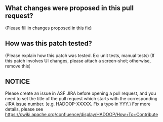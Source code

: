 ## What changes were proposed in this pull request?

(Please fill in changes proposed in this fix)

## How was this patch tested?

(Please explain how this patch was tested. Ex: unit tests, manual tests)
(If this patch involves UI changes, please attach a screen-shot; otherwise, remove this)

## NOTICE
Please create an issue in ASF JIRA before opening a pull request,
and you need to set the title of the pull request which starts with
the corresponding JIRA issue number. (e.g. HADOOP-XXXXX. Fix a typo in YYY.)
For more details, please see https://cwiki.apache.org/confluence/display/HADOOP/How+To+Contribute

